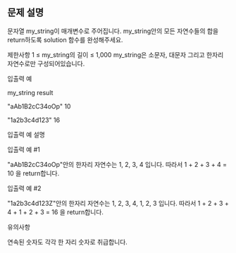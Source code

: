 ## 문제 설명

문자열 my_string이 매개변수로 주어집니다. my_string안의 모든 자연수들의 합을 return하도록 solution 함수를 완성해주세요.

제한사항
1 ≤ my_string의 길이 ≤ 1,000
my_string은 소문자, 대문자 그리고 한자리 자연수로만 구성되어있습니다.

입출력 예

my_string result

"aAb1B2cC34oOp" 10

"1a2b3c4d123" 16

입출력 예 설명

입출력 예 #1

"aAb1B2cC34oOp"안의 한자리 자연수는 1, 2, 3, 4 입니다. 따라서 1 + 2 + 3 + 4 = 10 을 return합니다.

입출력 예 #2

"1a2b3c4d123Z"안의 한자리 자연수는 1, 2, 3, 4, 1, 2, 3 입니다. 따라서 1 + 2 + 3 + 4 + 1 + 2 + 3 = 16 을 return합니다.

유의사항

연속된 숫자도 각각 한 자리 숫자로 취급합니다.
